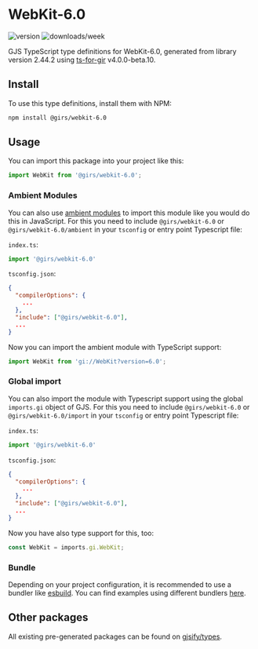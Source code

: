 
# WebKit-6.0

![version](https://img.shields.io/npm/v/@girs/webkit-6.0)
![downloads/week](https://img.shields.io/npm/dw/@girs/webkit-6.0)


GJS TypeScript type definitions for WebKit-6.0, generated from library version 2.44.2 using [ts-for-gir](https://github.com/gjsify/ts-for-gir) v4.0.0-beta.10.


## Install

To use this type definitions, install them with NPM:
```bash
npm install @girs/webkit-6.0
```

## Usage

You can import this package into your project like this:
```ts
import WebKit from '@girs/webkit-6.0';
```

### Ambient Modules

You can also use [ambient modules](https://github.com/gjsify/ts-for-gir/tree/main/packages/cli#ambient-modules) to import this module like you would do this in JavaScript.
For this you need to include `@girs/webkit-6.0` or `@girs/webkit-6.0/ambient` in your `tsconfig` or entry point Typescript file:

`index.ts`:
```ts
import '@girs/webkit-6.0'
```

`tsconfig.json`:
```json
{
  "compilerOptions": {
    ...
  },
  "include": ["@girs/webkit-6.0"],
  ...
}
```

Now you can import the ambient module with TypeScript support: 

```ts
import WebKit from 'gi://WebKit?version=6.0';
```

### Global import

You can also import the module with Typescript support using the global `imports.gi` object of GJS.
For this you need to include `@girs/webkit-6.0` or `@girs/webkit-6.0/import` in your `tsconfig` or entry point Typescript file:

`index.ts`:
```ts
import '@girs/webkit-6.0'
```

`tsconfig.json`:
```json
{
  "compilerOptions": {
    ...
  },
  "include": ["@girs/webkit-6.0"],
  ...
}
```

Now you have also type support for this, too:

```ts
const WebKit = imports.gi.WebKit;
```

### Bundle

Depending on your project configuration, it is recommended to use a bundler like [esbuild](https://esbuild.github.io/). You can find examples using different bundlers [here](https://github.com/gjsify/ts-for-gir/tree/main/examples).

## Other packages

All existing pre-generated packages can be found on [gjsify/types](https://github.com/gjsify/types).

